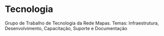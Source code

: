 # Tecnologia
Grupo de Trabalho de Tecnologia da Rede Mapas. Temas: Infraestrutura, Desenvolvimento, Capacitação, Suporte e Documentação
